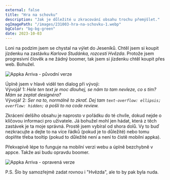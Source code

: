 ```yaml
---
external: false
title: "Hra na schovku"
description: "Jak je důležité u zkracování obsahu trochu přemýšlet."
ogImagePath: "/images/231003-hra-na-schovku-1.webp"
bgColor: "bg-bg-green"
date: 2023-10-03
---
```


Loni na podzim jsem se chystal na výlet do Jeseníků. Chtěl jsem si koupit jízdenku na zastávku _Karlova Studánka, rozcestí Hvězda_. Protože jsem progresivní člověk a ne žádný boomer, tak jsem si jízdenku chtěl koupit přes web. Bohužel.

![Appka Arriva - původní verze](/images/231003-hra-na-schovku-1.webp)

Úplně jsem v hlavě viděl ten dialog při vývoji:\
Vývojář 1: _Hele ten text je moc dlouhej, se nám to tam nevleze, co s tím? Mám se zeptat designéra?_\
Vývojář 2: _Ser na to, normálně to zkrať. Dej tam `text-overflow: ellipsis; overflow: hidden;` a pošli to na code review._

Zkrácení delšího obsahu je naprosto v pořádku do té chvíle, dokud nejde o klíčovou informaci pro uživatele. Já bohužel mohl jen hádat, která z těch zastávek je ta moje správná. Prostě jsem vybíral od shora dolů. Vy to buď nezkracujte a dejte to na více řádků (pokud je to důležité) nebo tomu doplňte třeba tooltip (pokud to důležité není a není to čistě mobilní appka).

Překvapivě lépe to funguje na mobilní verzi webu a úplně bezchybně v appce. Takže asi budu opravdu boomer.

![Appka Arriva - opravená verze](/images/231003-hra-na-schovku-2.webp)

P.S. Šlo by samozřejmě zadat rovnou i "Hvězda", ale to by pak byla nuda.
